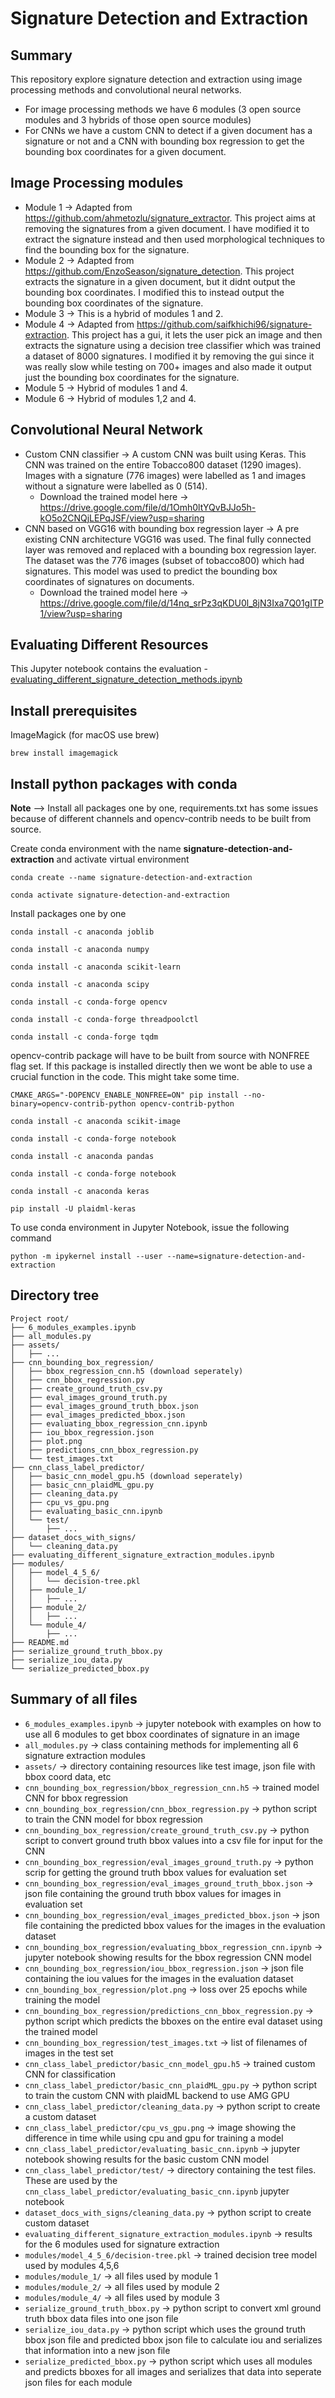 # Signature Detection and Extraction

## Summary
This repository explore signature detection and extraction using image processing methods and convolutional neural networks.
- For image processing methods we have 6 modules (3 open source modules and 3 hybrids of those open source modules)
- For CNNs we have a custom CNN to detect if a given document has a signature or not and a CNN with bounding box regression to get the bounding box coordinates for a given document.

## Image Processing modules
- Module 1 -> Adapted from https://github.com/ahmetozlu/signature_extractor. This project aims at removing the signatures from a given document. I have modified it to extract the signature instead and then used morphological techniques to find the bounding box for the signature.
- Module 2 -> Adapted from https://github.com/EnzoSeason/signature_detection. This project extracts the signature in a given document, but it didnt output the bounding box coordinates. I modified this to instead output the bounding box coordinates of the signature.
- Module 3 -> This is a hybrid of modules 1 and 2.
- Module 4 -> Adapted from https://github.com/saifkhichi96/signature-extraction. This project has a gui, it lets the user pick an image and then extracts the signature using a decision tree classifier which was trained a dataset of 8000 signatures. I modified it by removing the gui since it was really slow while testing on 700+ images and also made it output just the bounding box coordinates for the signature.
- Module 5 -> Hybrid of modules 1 and 4.
- Module 6 -> Hybrid of modules 1,2 and 4.

## Convolutional Neural Network
- Custom CNN classifier -> A custom CNN was built using Keras. This CNN was trained on the entire Tobacco800 dataset (1290 images). Images with a signature (776 images) were labelled as 1 and images without a signature were labelled as 0 (514).
    - Download the trained model here -> https://drive.google.com/file/d/1Omh0ltYQvBJJo5h-kO5o2CNQjLEPqJSF/view?usp=sharing
- CNN based on VGG16 with bounding box regression layer -> A pre existing CNN architecture VGG16 was used. The final fully connected layer was removed and replaced with a bounding box regression layer. The dataset was the 776 images (subset of tobacco800) which had signatures. This model was used to predict the bounding box coordinates of signatures on documents.
    - Download the trained model here -> https://drive.google.com/file/d/14nq_srPz3qKDU0l_8jN3Ixa7Q01gITP1/view?usp=sharing

## Evaluating Different Resources
This Jupyter notebook contains the evaluation - [evaluating_different_signature_detection_methods.ipynb](evaluating_different_signature_detection_methods.ipynb)

## Install prerequisites
ImageMagick (for macOS use brew)
```
brew install imagemagick
```
## Install python packages with conda
**Note** --> Install all packages one by one, requirements.txt has some issues because of different channels and opencv-contrib needs to be built from source.

Create conda environment with the name **signature-detection-and-extraction** and activate virtual environment
```
conda create --name signature-detection-and-extraction

conda activate signature-detection-and-extraction
```
Install packages one by one
```
conda install -c anaconda joblib

conda install -c anaconda numpy

conda install -c anaconda scikit-learn

conda install -c anaconda scipy

conda install -c conda-forge opencv

conda install -c conda-forge threadpoolctl

conda install -c conda-forge tqdm
```
opencv-contrib package will have to be built from source with NONFREE flag set. If this package is installed directly then we wont be able to use a crucial function in the code. This might take some time.
```
CMAKE_ARGS="-DOPENCV_ENABLE_NONFREE=ON" pip install --no-binary=opencv-contrib-python opencv-contrib-python

```
```
conda install -c anaconda scikit-image

conda install -c conda-forge notebook

conda install -c anaconda pandas

conda install -c conda-forge notebook

conda install -c anaconda keras

pip install -U plaidml-keras
```
To use conda environment in Jupyter Notebook, issue the following command
```
python -m ipykernel install --user --name=signature-detection-and-extraction
```
## Directory tree
```
Project root/
├── 6_modules_examples.ipynb
├── all_modules.py
├── assets/
│   ├── ...
├── cnn_bounding_box_regression/
│   ├── bbox_regression_cnn.h5 (download seperately)
│   ├── cnn_bbox_regression.py
│   ├── create_ground_truth_csv.py
│   ├── eval_images_ground_truth.py
│   ├── eval_images_ground_truth_bbox.json
│   ├── eval_images_predicted_bbox.json
│   ├── evaluating_bbox_regression_cnn.ipynb
│   ├── iou_bbox_regression.json
│   ├── plot.png
│   ├── predictions_cnn_bbox_regression.py
│   └── test_images.txt
├── cnn_class_label_predictor/
│   ├── basic_cnn_model_gpu.h5 (download seperately)
│   ├── basic_cnn_plaidML_gpu.py
│   ├── cleaning_data.py
│   ├── cpu_vs_gpu.png
│   ├── evaluating_basic_cnn.ipynb
│   └── test/
│       ├── ...
├── dataset_docs_with_signs/
│   └── cleaning_data.py
├── evaluating_different_signature_extraction_modules.ipynb
├── modules/
│   ├── model_4_5_6/
│   │   └── decision-tree.pkl
│   ├── module_1/
│   │   ├── ...
│   ├── module_2/
│   │   ├── ...
│   └── module_4/
│       ├── ...
├── README.md
├── serialize_ground_truth_bbox.py
├── serialize_iou_data.py
└── serialize_predicted_bbox.py
```

## Summary of all files
- ```6_modules_examples.ipynb``` -> jupyter notebook with examples on how to use all 6 modules to get bbox coordinates of signature in an image
- ```all_modules.py``` -> class containing methods for implementing all 6 signature extraction modules
- ```assets/``` -> directory containing resources like test image, json file with bbox coord data, etc
- ```cnn_bounding_box_regression/bbox_regression_cnn.h5``` -> trained model CNN for bbox regression
- ```cnn_bounding_box_regression/cnn_bbox_regression.py``` -> python script to train the CNN model for bbox regression
- ```cnn_bounding_box_regression/create_ground_truth_csv.py``` -> python script to convert ground truth bbox values into a csv file for input for the CNN
- ```cnn_bounding_box_regression/eval_images_ground_truth.py``` -> python scrip for getting the ground truth bbox values for evaluation set
- ```cnn_bounding_box_regression/eval_images_ground_truth_bbox.json``` -> json file containing the ground truth bbox values for images in evaluation set
- ```cnn_bounding_box_regression/eval_images_predicted_bbox.json``` -> json file containing the predicted bbox values for the images in the evaluation dataset
- ```cnn_bounding_box_regression/evaluating_bbox_regression_cnn.ipynb``` -> jupyter notebook showing results for the bbox regression CNN model
- ```cnn_bounding_box_regression/iou_bbox_regression.json``` -> json file containing the iou values for the images in the evaluation dataset
- ```cnn_bounding_box_regression/plot.png``` -> loss over 25 epochs while training the model
- ```cnn_bounding_box_regression/predictions_cnn_bbox_regression.py``` -> python script which predicts the bboxes on the entire eval dataset using the trained model
- ```cnn_bounding_box_regression/test_images.txt``` -> list of filenames of images in the test set
- ```cnn_class_label_predictor/basic_cnn_model_gpu.h5``` -> trained custom CNN for classification
- ```cnn_class_label_predictor/basic_cnn_plaidML_gpu.py``` -> python script to train the custom CNN with plaidML backend to use AMG GPU
- ```cnn_class_label_predictor/cleaning_data.py``` -> python script to create a custom dataset
- ```cnn_class_label_predictor/cpu_vs_gpu.png``` -> image showing the difference in time while using cpu and gpu for training a model
- ```cnn_class_label_predictor/evaluating_basic_cnn.ipynb``` -> jupyter notebook showing results for the basic custom CNN model
- ```cnn_class_label_predictor/test/``` -> directory containing the test files. These are used by the ```cnn_class_label_predictor/evaluating_basic_cnn.ipynb``` jupyter notebook
- ```dataset_docs_with_signs/cleaning_data.py``` -> python script to create custom dataset
- ```evaluating_different_signature_extraction_modules.ipynb``` -> results for the 6 modules used for signature extraction
- ```modules/model_4_5_6/decision-tree.pkl``` -> trained decision tree model used by modules 4,5,6
- ```modules/module_1/``` -> all files used by module 1
- ```modules/module_2/``` -> all files used by module 2
- ```modules/module_4/``` -> all files used by module 3
- ```serialize_ground_truth_bbox.py``` -> python script to convert xml ground truth bbox data files into one json file
- ```serialize_iou_data.py``` -> python script which uses the ground truth bbox json file and predicted bbox json file to calculate iou and serializes that information into a new json file
- ```serialize_predicted_bbox.py``` -> python script which uses all modules and predicts bboxes for all images and serializes that data into seperate json files for each module